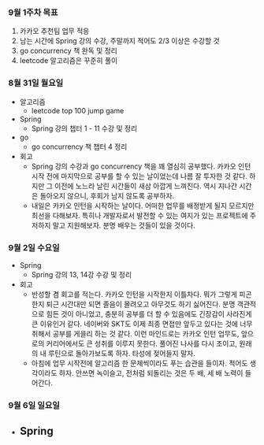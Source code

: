 ### 9월 1주차 목표
1. 카카오 추천팀 업무 적응
2. 남는 시간에 Spring 강의 수강, 주말까지 적어도 2/3 이상은 수강할 것
3. go concurrency 책 완독 및 정리
4. leetcode 알고리즘은 꾸준히 풀이

### 8월 31일 월요일
- 알고리즘
  - leetcode top 100 jump game
- Spring
  - Spring 강의 챕터 1 - 11 수강 및 정리
- go
  - go concurrency 책 챕터 4 정리
- 회고
  - Spring 강의 수강과 go concurrency 책을 꽤 열심히 공부했다. 카카오 인턴 시작 전에 마지막으로 공부를 할 수 있는 날이었는데 나름 잘 투자한 것 같다. 하지만 그 이전에 노느라 날린 시간들이 새삼 아깝게 느껴진다. 역시 지나간 시간은 돌아오지 않으니, 후회가 남지 않도록 공부하자.
  - 내일은 카카오 인턴을 시작하는 날이다. 어떠한 업무를 배정받게 될지 모르지만 최선을 다해보자. 특히나 개발자로서 발전할 수 있는 여지가 있는 프로젝트에 주저하지 말고 지원해보자. 분명 배우는 것들이 있을 것이다.

### 9월 2일 수요일
- Spring
  - Spring 강의 13, 14강 수강 및 정리
- 회고
  - 반성할 겸 회고를 적는다. 카카오 인턴을 시작한지 이틀차다. 뭐가 그렇게 피곤한지 퇴근 시간대만 되면 졸음이 몰려오고 아무것도 하기 싫어진다. 분명 객관적으로 힘든 것이 아니었고, 충분히 공부를 더 할 수 있음에도 긴장감이 사라진게 큰 이유인거 같다. 네이버와 SKT도 이제 최종 면접만 앞두고 있다는 것에 너무 취해서 공부를 게을리 하는 것 같다. 이런 마인드로는 카카오 인턴 업무도, 앞으로의 커리어에서도 큰 성취를 이루지 못한다. 풀어진 나사를 다시 조이고, 원래의 내 루틴으로 돌아가보도록 하자. 타성에 젖어들지 말자.
  - 아침에 업무 시작전에 알고리즘 한 문제씩이라도 푸는 습관을 들이자. 적어도 생각이라도 하자. 안쓰면 녹이슬고, 전처럼 되돌리는 것은 두 배, 세 배 노력이 들어간다.

### 9월 6일 일요일
- Spring
  - 
